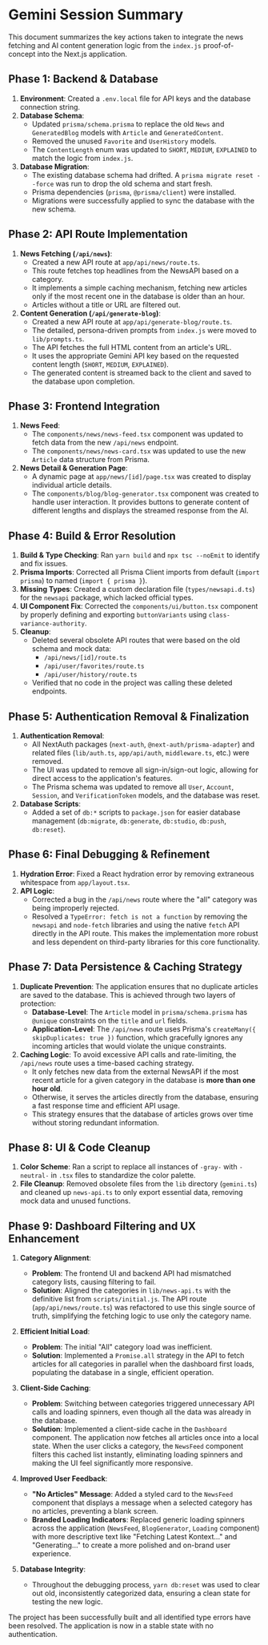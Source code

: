 # Gemini Session Summary

This document summarizes the key actions taken to integrate the news fetching and AI content generation logic from the `index.js` proof-of-concept into the Next.js application.

## Phase 1: Backend & Database

1.  **Environment**: Created a `.env.local` file for API keys and the database connection string.
2.  **Database Schema**:
    *   Updated `prisma/schema.prisma` to replace the old `News` and `GeneratedBlog` models with `Article` and `GeneratedContent`.
    *   Removed the unused `Favorite` and `UserHistory` models.
    *   The `ContentLength` enum was updated to `SHORT`, `MEDIUM`, `EXPLAINED` to match the logic from `index.js`.
3.  **Database Migration**:
    *   The existing database schema had drifted. A `prisma migrate reset --force` was run to drop the old schema and start fresh.
    *   Prisma dependencies (`prisma`, `@prisma/client`) were installed.
    *   Migrations were successfully applied to sync the database with the new schema.

## Phase 2: API Route Implementation

1.  **News Fetching (`/api/news`)**:
    *   Created a new API route at `app/api/news/route.ts`.
    *   This route fetches top headlines from the NewsAPI based on a category.
    *   It implements a simple caching mechanism, fetching new articles only if the most recent one in the database is older than an hour.
    *   Articles without a title or URL are filtered out.
2.  **Content Generation (`/api/generate-blog`)**:
    *   Created a new API route at `app/api/generate-blog/route.ts`.
    *   The detailed, persona-driven prompts from `index.js` were moved to `lib/prompts.ts`.
    *   The API fetches the full HTML content from an article's URL.
    *   It uses the appropriate Gemini API key based on the requested content length (`SHORT`, `MEDIUM`, `EXPLAINED`).
    *   The generated content is streamed back to the client and saved to the database upon completion.

## Phase 3: Frontend Integration

1.  **News Feed**:
    *   The `components/news/news-feed.tsx` component was updated to fetch data from the new `/api/news` endpoint.
    *   The `components/news/news-card.tsx` was updated to use the new `Article` data structure from Prisma.
2.  **News Detail & Generation Page**:
    *   A dynamic page at `app/news/[id]/page.tsx` was created to display individual article details.
    *   The `components/blog/blog-generator.tsx` component was created to handle user interaction. It provides buttons to generate content of different lengths and displays the streamed response from the AI.

## Phase 4: Build & Error Resolution

1.  **Build & Type Checking**: Ran `yarn build` and `npx tsc --noEmit` to identify and fix issues.
2.  **Prisma Imports**: Corrected all Prisma Client imports from default (`import prisma`) to named (`import { prisma }`).
3.  **Missing Types**: Created a custom declaration file (`types/newsapi.d.ts`) for the `newsapi` package, which lacked official types.
4.  **UI Component Fix**: Corrected the `components/ui/button.tsx` component by properly defining and exporting `buttonVariants` using `class-variance-authority`.
5.  **Cleanup**:
    *   Deleted several obsolete API routes that were based on the old schema and mock data:
        *   `/api/news/[id]/route.ts`
        *   `/api/user/favorites/route.ts`
        *   `/api/user/history/route.ts`
    *   Verified that no code in the project was calling these deleted endpoints.

## Phase 5: Authentication Removal & Finalization

1.  **Authentication Removal**:
    *   All NextAuth packages (`next-auth`, `@next-auth/prisma-adapter`) and related files (`lib/auth.ts`, `app/api/auth`, `middleware.ts`, etc.) were removed.
    *   The UI was updated to remove all sign-in/sign-out logic, allowing for direct access to the application's features.
    *   The Prisma schema was updated to remove all `User`, `Account`, `Session`, and `VerificationToken` models, and the database was reset.
2.  **Database Scripts**:
    *   Added a set of `db:*` scripts to `package.json` for easier database management (`db:migrate`, `db:generate`, `db:studio`, `db:push`, `db:reset`).

## Phase 6: Final Debugging & Refinement

1.  **Hydration Error**: Fixed a React hydration error by removing extraneous whitespace from `app/layout.tsx`.
2.  **API Logic**:
    *   Corrected a bug in the `/api/news` route where the "all" category was being improperly rejected.
    *   Resolved a `TypeError: fetch is not a function` by removing the `newsapi` and `node-fetch` libraries and using the native `fetch` API directly in the API route. This makes the implementation more robust and less dependent on third-party libraries for this core functionality.

## Phase 7: Data Persistence & Caching Strategy

1.  **Duplicate Prevention**: The application ensures that no duplicate articles are saved to the database. This is achieved through two layers of protection:
    *   **Database-Level**: The `Article` model in `prisma/schema.prisma` has `@unique` constraints on the `title` and `url` fields.
    *   **Application-Level**: The `/api/news` route uses Prisma's `createMany({ skipDuplicates: true })` function, which gracefully ignores any incoming articles that would violate the unique constraints.
2.  **Caching Logic**: To avoid excessive API calls and rate-limiting, the `/api/news` route uses a time-based caching strategy.
    *   It only fetches new data from the external NewsAPI if the most recent article for a given category in the database is **more than one hour old**.
    *   Otherwise, it serves the articles directly from the database, ensuring a fast response time and efficient API usage.
    *   This strategy ensures that the database of articles grows over time without storing redundant information.

## Phase 8: UI & Code Cleanup

1.  **Color Scheme**: Ran a script to replace all instances of `-gray-` with `-neutral-` in `.tsx` files to standardize the color palette.
2.  **File Cleanup**: Removed obsolete files from the `lib` directory (`gemini.ts`) and cleaned up `news-api.ts` to only export essential data, removing mock data and unused functions.

## Phase 9: Dashboard Filtering and UX Enhancement

1.  **Category Alignment**:
    *   **Problem**: The frontend UI and backend API had mismatched category lists, causing filtering to fail.
    *   **Solution**: Aligned the categories in `lib/news-api.ts` with the definitive list from `scripts/initial.js`. The API route (`app/api/news/route.ts`) was refactored to use this single source of truth, simplifying the fetching logic to use only the category name.

2.  **Efficient Initial Load**:
    *   **Problem**: The initial "All" category load was inefficient.
    *   **Solution**: Implemented a `Promise.all` strategy in the API to fetch articles for all categories in parallel when the dashboard first loads, populating the database in a single, efficient operation.

3.  **Client-Side Caching**:
    *   **Problem**: Switching between categories triggered unnecessary API calls and loading spinners, even though all the data was already in the database.
    *   **Solution**: Implemented a client-side cache in the `Dashboard` component. The application now fetches all articles once into a local state. When the user clicks a category, the `NewsFeed` component filters this cached list instantly, eliminating loading spinners and making the UI feel significantly more responsive.

4.  **Improved User Feedback**:
    *   **"No Articles" Message**: Added a styled card to the `NewsFeed` component that displays a message when a selected category has no articles, preventing a blank screen.
    *   **Branded Loading Indicators**: Replaced generic loading spinners across the application (`NewsFeed`, `BlogGenerator`, `Loading` component) with more descriptive text like "Fetching Latest Kontext..." and "Generating..." to create a more polished and on-brand user experience.

5.  **Database Integrity**:
    *   Throughout the debugging process, `yarn db:reset` was used to clear out old, inconsistently categorized data, ensuring a clean state for testing the new logic.

The project has been successfully built and all identified type errors have been resolved. The application is now in a stable state with no authentication.